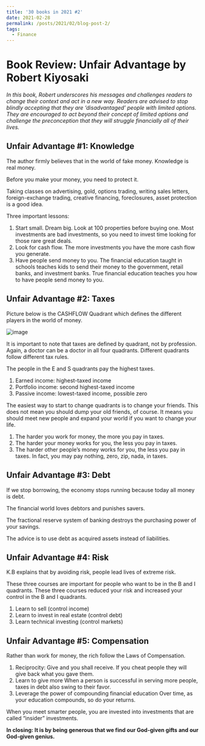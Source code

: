 ```yaml
---
title: '30 books in 2021 #2'
date: 2021-02-28
permalink: /posts/2021/02/blog-post-2/
tags:
  - Finance
---
```

Book Review: Unfair Advantage by Robert Kiyosaki 
======
*In this book, Robert underscores his messages and challenges readers to change their context and act in a new way. Readers are advised to stop blindly accepting that they are ‘disadvantaged’ people with limited options. They are encouraged to act beyond their concept of limited options and challenge the preconception that they will struggle financially all of their lives.*

Unfair Advantage #1: Knowledge
-----
The author firmly believes that in the world of fake money. Knowledge is real money.

Before you make your money, you need to protect it.

Taking classes on advertising, gold, options trading, writing sales letters, foreign-exchange trading, creative financing, foreclosures, asset protection is a good idea.

Three important lessons:
1. Start small. Dream big. Look at 100 properties before buying one. Most investments are bad investments, so you need to invest time looking for those rare great deals.
2. Look for cash flow. The more investments you have the more cash flow you generate.
3. Have people send money to you. The financial education taught in schools teaches kids to send their money to the government, retail banks, and investment banks. True financial education teaches you how to have people send money to you.

Unfair Advantage #2: Taxes
-----

Picture below is the CASHFLOW Quadrant which defines the different players in the world of money.

![image](https://user-images.githubusercontent.com/55150042/109447432-a5d27d00-7a11-11eb-934a-18357dbad15f.png)

It is important to note that taxes are defined by quadrant, not by profession. Again, a doctor can be a doctor in all four quadrants. Different quadrants follow different tax rules.

The people in the E and S quadrants pay the highest taxes.
1. Earned income: highest-taxed income
2. Portfolio income: second highest-taxed income
3. Passive income: lowest-taxed income, possible zero

The easiest way to start to change quadrants is to change your friends. This does not mean you should dump your old friends, of course. It means you should meet new people and expand your world if you want to change your life.
1. The harder you work for money, the more you pay in taxes.
2. The harder your money works for you, the less you pay in taxes.
3. The harder other people’s money works for you, the less you pay in taxes. In fact, you may pay nothing, zero, zip, nada, in taxes.

Unfair Advantage #3: Debt
-----
If we stop borrowing, the economy stops running because today all money is debt.

The financial world loves debtors and punishes savers.

The fractional reserve system of banking destroys the purchasing power of your savings.

The advice is to use debt as acquired assets instead of liabilities.

Unfair Advantage #4: Risk
-----
K.B explains that by avoiding risk, people lead lives of extreme risk.

These three courses are important for people who want to be in the B and I quadrants. These three courses reduced your risk and increased your control in the B and I quadrants.
1. Learn to sell (control income)
2. Learn to invest in real estate (control debt)
3. Learn technical investing (control markets)

Unfair Advantage #5: Compensation
-----
Rather than work for money, the rich follow the Laws of Compensation.

1. Reciprocity: Give and you shall receive.
   If you cheat people they will give back what you gave them.
2. Learn to give more
   When a person is successful in serving more people, taxes in debt also swing to their favor. 
3. Leverage the power of compounding financial education
   Over time, as your education compounds, so do your returns.
   
When you meet smarter people, you are invested into investments that are called “insider” investments.

**In closing: It is by being generous that we find our God-given gifts and our God-given genius.**
